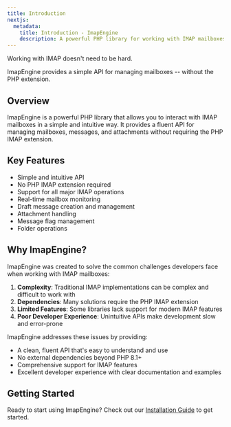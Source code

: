```yaml
---
title: Introduction
nextjs:
  metadata:
    title: Introduction - ImapEngine
    description: A powerful PHP library for working with IMAP mailboxes. Learn about ImapEngine's features and how it can help you manage email in your PHP applications.
---
```


Working with IMAP doesn't need to be hard.

ImapEngine provides a simple API for managing mailboxes -- without the PHP extension.

## Overview

ImapEngine is a powerful PHP library that allows you to interact with IMAP mailboxes in a simple and intuitive way. It provides a fluent API for managing mailboxes, messages, and attachments without requiring the PHP IMAP extension.

## Key Features

- Simple and intuitive API
- No PHP IMAP extension required
- Support for all major IMAP operations
- Real-time mailbox monitoring
- Draft message creation and management
- Attachment handling
- Message flag management
- Folder operations

## Why ImapEngine?

ImapEngine was created to solve the common challenges developers face when working with IMAP mailboxes:

1. **Complexity**: Traditional IMAP implementations can be complex and difficult to work with
2. **Dependencies**: Many solutions require the PHP IMAP extension
3. **Limited Features**: Some libraries lack support for modern IMAP features
4. **Poor Developer Experience**: Unintuitive APIs make development slow and error-prone

ImapEngine addresses these issues by providing:

- A clean, fluent API that's easy to understand and use
- No external dependencies beyond PHP 8.1+
- Comprehensive support for IMAP features
- Excellent developer experience with clear documentation and examples

## Getting Started

Ready to start using ImapEngine? Check out our [Installation Guide](/docs/installation) to get started.
